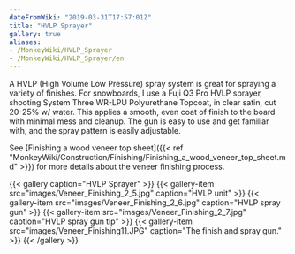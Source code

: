```yaml
---
dateFromWiki: "2019-03-31T17:57:01Z"
title: "HVLP Sprayer"
gallery: true
aliases:
- /MonkeyWiki/HVLP_Sprayer
- /MonkeyWiki/HVLP_Sprayer/en
---
```

A HVLP (High Volume Low Pressure) spray system is great for spraying a variety of finishes. For snowboards, I use a Fuji Q3 Pro HVLP sprayer, shooting System Three WR-LPU Polyurethane Topcoat, in clear satin, cut 20-25% w/ water. This applies a smooth, even coat of finish to the board with minimal mess and cleanup. The gun is easy to use and get familiar with, and the spray pattern is easily adjustable. 

See [Finishing a wood veneer top sheet]({{< ref "MonkeyWiki/Construction/Finishing/Finishing_a_wood_veneer_top_sheet.md" >}}) for more details about the veneer finishing process.

{{< gallery  caption="HVLP Sprayer" >}}
{{< gallery-item src="images/Veneer_Finishing_2_5.jpg" caption="HVLP unit" >}}
{{< gallery-item src="images/Veneer_Finishing_2_6.jpg" caption="HVLP spray gun" >}}
{{< gallery-item src="images/Veneer_Finishing_2_7.jpg" caption="HVLP spray gun tip" >}}
{{< gallery-item src="images/Veneer_Finishing11.JPG" caption="The finish and spray gun." >}}
{{< /gallery >}}






